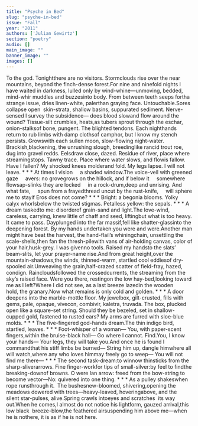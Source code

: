```yaml
---
title: "Psyche in Bed"
slug: "psyche-in-bed"
issue: "Fall"
year: "2011"
authors: ['Julian Gewirtz']
section: "poetry"
audio: []
main_image: ""
banner_image: ""
images: []
---
```

To the god. Tonightthere are no visitors. Stormclouds rise over the near mountains, beyond the finch-dense forest.For nine and ninefold nights I have waited in darkness, lulled only by wind-whine—unmoving, bedded, mind-whir muddles and buzzesinto body. From between teeth seeps fortha strange issue, dries linen-white, palerthan graying face. Untouchable.Sores collapse open  skin-strata, shallow basins, suppurated sediment. Nerve-sensed I survey the subsidence— does blood slowand flow around the wound? Tissue-silt crumbles, heats,as tubers sprout through the eschar, onion-stalksof bone, pungent. The blighted tendons. Each nighthands return to rub limbs with damp clothsof camphor, but I know my stench persists. Growswith each sullen moon, slow-flowing night-water. Brackish,blackening, the unrushing slough, breedinglike rancid trout roe, dug into gravel redds. Eelsdraw close, dazed. Residue of river, place where streamingstops. Tawny trace. Place where water slows, and flowis fallow. Have I fallen? My shocked knees molderand fold. My legs lapse. I will not leave. * * * At times I vision     a shaded window.The voice-veil with greened gaze     avers: no grovegrows on the hillock, and if below it     somewhere flowsap-slinks they are locked     in a rock-drum,deep and unrising. And what fate,     spun from a frayedthread uncut by the rust-knife,     will sphere me to stayif Eros does not come? * * * Bright: a begonia blooms. Yolky calyx whorlsbelow the twisted stigmas. Petalless yellow: the sepals. * * * A dream taskedto me: disorderof grain-sand and light.The love-wind, careless, carrying, knew little of chaff and seed, liftingbut what is too heavy. It came to pass. Dayplunged into the far massif,fell like shatter-glassinto the deepening forest. By my hands undertaken:you were and were.Another man might have beat the harvest, the hand-flail’s whiningchain, unsettling the scale-shells,then fan the thresh-pilewith vans of air-holding canvas, color of your hair,husk-grey. I was givenno tools. Raised my handsto the slats’ beam-slits, let your prayer-name rise.And from great height,over the mountain-shadows,the winds, thinned-warm, startled cool eddiesof dry-spooled air.Unweaving the grain,half-crazed scatter of field-fray, hazed, condign. Raincloudsfollowed the crossedcurrents, the streaming from the sky’s raised face. Were you there, restingon the low hay-bed,looking toward me as I left?Where I did not see, as a last breeze lazedin the wooden hold, the granary.Now what remains is only cold and golden. * * * A door deepens into the marble-mottle floor. My jewelbox, gilt-crusted, fills with gems, pale, opaque, vivecon, combivir, kaletra, truvada. The box, plucked open like a square-set string. Should they be bezeled, set in shallow-cupped gold, fastened to rusted ears? My arms are furred with sloe-blue molds. * * * The five-fingered god-hands dream.The thin indigo bird, startled, leaves. * * * Foot-whisper of a woman— You, with paper-scent fingers,within the bruise-black hall— Go where I cannot. Find.You, I know your hands— Your legs, they will take you.And once he is found I commandthat his stiff limbs be burned— String him up, dangle himwhere all will watch,where any who loves himmay freely go to weep— You will not find me there— * * * The second task-dream:to winnow thinsticks from the sharp-sliverarrows. Fine finger-workfor tips of small-silver:by feel to findthe breaking-downof browns. O were Ian arrow: freed from the bow-string to become vector—No: quivered into one thing. * * * As a pulley shakeswhen rope runsthrough it.  The bushesnew-bloomed, shivering,opening the meadows dowered with trees—heavy-leaved, hoveringabove, and the silent star-pulses, alive.Spring crawls intoeyes and scratches  its way out.When he comes,I almost do not notice his lightform, gauzed arrival,this low black  breeze-blow,the feathered airsuspending him above me—when he is nothere, it is as if he is not here.